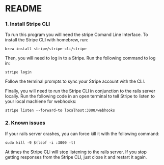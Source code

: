 # README

<h3>1. Install Stripe CLI</h3>

To run this program you will need the stripe Comand Line Interface. To install the Stripe CLI with homebrew, run:

<code>brew install stripe/stripe-cli/stripe</code>

Then, you will need to log in to a Stripe. Run the following command to log in:

<code>stripe login</code>

Follow the terminal prompts to sync your Stripe account with the CLI.

Finally, you will need to run the Stripe CLI in conjunction to the rails server locally. Run the following code in an open terminal to tell Stripe to listen to your local machiene for webhooks:

<code>stripe listen --forward-to localhost:3000/webhooks</code>

<h3>2. Known issues</h3>

If your rails server crashes, you can force kill it with the following command:

<code>sudo kill -9 $(lsof -i :3000 -t)</code>

At times the Stripe CLI will stop listening to the rails server. If you stop getting responses from the Stripe CLI, just close it and restart it again.
